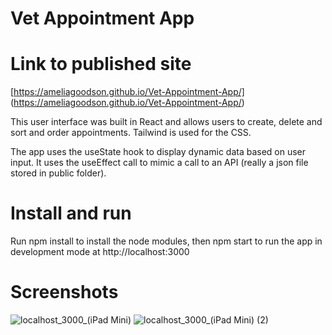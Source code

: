# Vet Appointment App

# Link to published site

[https://ameliagoodson.github.io/Vet-Appointment-App/] (https://ameliagoodson.github.io/Vet-Appointment-App/)

This user interface was built in React and allows users to create, delete and sort and order appointments. Tailwind is used for the CSS.

The app uses the useState hook to display dynamic data based on user input. It uses the useEffect call to mimic a call to an API (really a json file stored in public folder).

# Install and run

Run npm install to install the node modules, then npm start to run the app in development mode at http://localhost:3000

# Screenshots

![localhost_3000_(iPad Mini)](https://user-images.githubusercontent.com/60428536/200982713-3c4a9e55-a20a-4f93-b242-2d881e3bdd1f.png)
![localhost_3000_(iPad Mini) (2)](https://user-images.githubusercontent.com/60428536/200982890-8994ae8d-81af-421b-b74d-84856fe0c66b.png)
